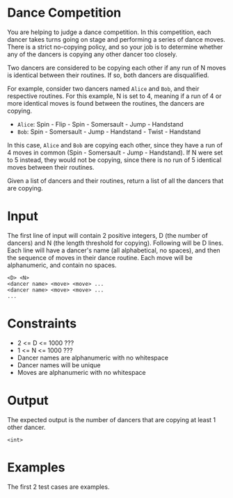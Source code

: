 # Dance Competition

You are helping to judge a dance competition. In this competition, each dancer takes turns going on stage and performing a series of dance moves. There is a strict no-copying policy, and so your job is to determine whether any of the dancers is copying any other dancer too closely.

Two dancers are considered to be copying each other if any run of N moves is identical between their routines. If so, both dancers are disqualified.

For example, consider two dancers named `Alice` and `Bob`, and their respective routines. For this example, N is set to 4, meaning if a run of 4 or more identical moves is found between the routines, the dancers are copying.

- `Alice`: Spin - Flip - Spin - Somersault - Jump - Handstand
- `Bob`: Spin - Somersault - Jump - Handstand - Twist - Handstand

In this case, `Alice` and `Bob` are copying each other, since they have a run of 4 moves in common (Spin - Somersault - Jump - Handstand). If N were set to 5 instead, they would not be copying, since there is no run of 5 identical moves between their routines.

Given a list of dancers and their routines, return a list of all the dancers that are copying.

# Input

The first line of input will contain 2 positive integers, D (the number of dancers) and N (the length threshold for copying). Following will be D lines. Each line will have a dancer's name (all alphabetical, no spaces), and then the sequence of moves in their dance routine. Each move will be alphanumeric, and contain no spaces.

```
<D> <N>
<dancer name> <move> <move> ...
<dancer name> <move> <move> ...
... 
```

# Constraints
* 2 <= D <= 1000 ???
* 1 <= N <= 1000 ???
* Dancer names are alphanumeric with no whitespace
* Dancer names will be unique
* Moves are alphanumeric with no whitespace

# Output

The expected output is the number of dancers that are copying at least 1 other dancer.

```
<int>
```

# Examples
The first 2 test cases are examples.
